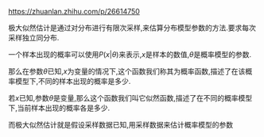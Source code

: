 https://zhuanlan.zhihu.com/p/26614750

极大似然估计是通过对分布进行有限次采样,来估算分布模型参数的方法.要求每次采样独立同分布.   

一个样本出现的概率可以使用$P(x|\theta)$来表示,$x$是样本的数值,$\theta$是概率模型的参数.

那么在参数$\theta$已知,$x$为变量的情况下,这个函数我们称其为概率函数,描述了在该概率模型下,不同的样本出现的概率是多少.

若$x$已知,参数$\theta$是变量,那么这个函数我们叫它似然函数,描述了在不同的概率模型下,当前样本出现的概率各是多少.   

而极大似然估计就是假设采样数据已知,用采样数据来估计概率模型的参数